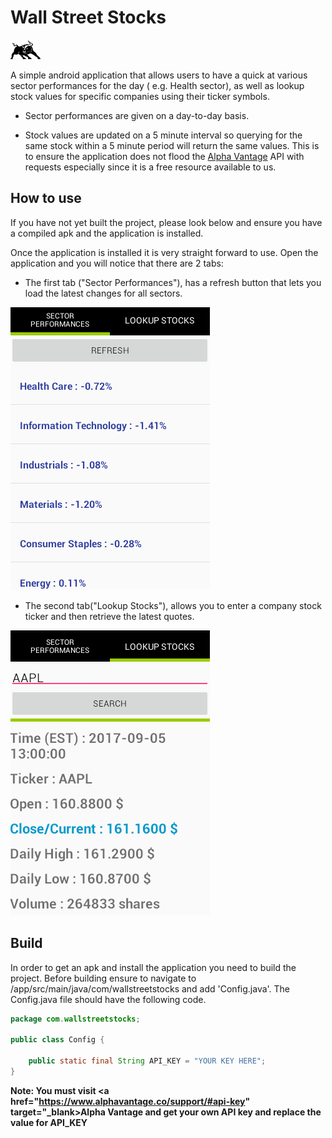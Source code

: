 # Wall Street Stocks
<img src="https://github.com/akapila011/Wall-Street-Stocks/blob/master/Resources/wall-street-bull.png?raw=true" alt="logo" width="48"/>

A simple android application that allows users to have a quick at various sector performances for the day 
( e.g. Health sector), as well as lookup stock values for specific companies using their ticker symbols.

* Sector performances are given on a day-to-day basis.

* Stock values are updated on a 5 minute interval so querying for the same stock within a 5 minute period will 
return the same values. This is to ensure the application does not flood the [Alpha Vantage](https://www.alphavantage.co/) API with requests 
especially since it is a free resource available to us.

## How to use

If you have not yet built the project, please look below and ensure you have a compiled apk and the application is installed.

Once the application is installed it is very straight forward to use. Open the application and you will notice 
that there are 2 tabs:
* The first tab ("Sector Performances"), has a refresh button that lets you load the latest changes for all sectors.
<img src="https://github.com/akapila011/Wall-Street-Stocks/blob/master/Resources/SectorPerformance.png?raw=true" alt="Sector Performances tab"/>

* The second tab("Lookup Stocks"), allows you to enter a company stock ticker and then retrieve the latest quotes. 
<img src="https://github.com/akapila011/Wall-Street-Stocks/blob/master/Resources/LookUpStock.png?raw=true" alt="Lookup Stocks tab"/>

## Build

In order to get an apk and install the application you need to build the project. Before building ensure to navigate to /app/src/main/java/com/wallstreetstocks and add 'Config.java'. The Config.java file should have the following code.
```java
package com.wallstreetstocks;

public class Config {

    public static final String API_KEY = "YOUR KEY HERE";
}
```
**Note: You must visit <a href="https://www.alphavantage.co/support/#api-key" target="_blank>Alpha Vantage</a> and get your own API key and replace the value for API_KEY**
